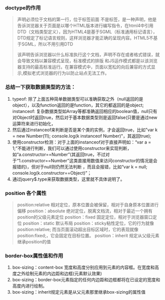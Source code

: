 ### doctype的作用
>  <!DOCTYPE>声明必须位于文档的第一行，位于<html>标签前面
>  <!DOCTYPE>不是标签，是一种声明，他是告诉浏览器关于页面是以哪个HTML版本进行编写指令，在html4中<!DOCTYPE>引用DTD（文档类型定义），因为HTML4是基于SGML（标准通用标记语言），DTD规定了标记语言规则，这样浏览器才能正确的呈现内容。HTML5不基于SGML，所以不用引用DTD
>  该声明告诉浏览器以什么标准执行这个文档，声明不存在或者格式错误，就会导致文档以兼容模式呈现，标准模式的排版 和JS运作模式都是以该浏览器支持的最高标准运行。在兼容模式中，页面以宽松的向后兼容的方式显示,模拟老式浏览器的行为以防止站点无法工作。

###  总结一下获取数据类型的方法：

1.  typeof: 除了上面五种简单数据类型可以准确获取之外（null返回的是object），以及function返回的是function，其它的都返回的是object;
instanceof: 复杂数据类型如Array等都准确返回相应的boolean值，null只有对Object时返回true，然后对于基本数据类型则是返回false(只要是通过new运算符来进行初始化，
2. 然后通过instanceof来判断是否是某个类的实例，才会返回true，比如"var k = new Number(11); console.log(k instanceof Number)"，其返回true);
3. 使用constructor检测：对于上面的instanceof对于直接声明如：“var a = 1;”不能进行判断，我们可以通过使用constructor来实现判断，如“a.constructor==Number”(其返回true，不过对于“1.constructor==Number”这类直接用数值来访问constructor的情况是会报错的)，但对于null则仍然无法判断 ，而且会报错，比如“var k = null; console.log(k.constructor==Object)”；
4. 通过jquery$.type来获取数据类型，这里就不具体说明了。

###  position 各个属性
>  position:relative 
>   相对定位，原本位置会被保留，相对于自身原本位置进行偏移
>  position：absolute
>    绝对定位，脱离文档流，相对于最近一个拥有position的父级元素定位
>  position：fixed
>    固定定位，相对于浏览器窗口定位
>  position：static 默认布局
>  position：sticky粘性定位，它的行为就像 position:relative; 而当页面滚动超出目标区域时，它的表现就像 position:fixed;，它会固定在目标位置。
>  position：inherit 规定从父级元素继承position的值
###  border-box属性值和作用
1. box-sizing：content-box 宽度和高度分别应用到元素的内容框。在宽度和高度之外绘制元素的内边距和边框(元素默认效果)
2. box-sizing：border-box元素指定的任何内边距和边框都将在已设定的宽度和高度内进行绘制。
3. box-sizing：inherit规定元素是从父元素那里继承box-sizing的属性值